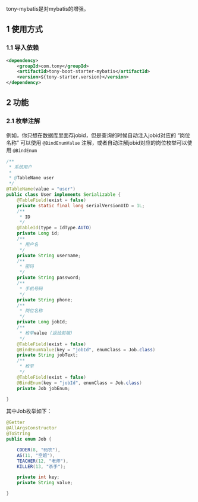 tony-mybatis是对mybatis的增强。

## 1 使用方式

### 1.1 导入依赖

```XML
<dependency>
    <groupId>com.tony</groupId>
    <artifactId>tony-boot-starter-mybatis</artifactId>
    <version>${tony-starter.version}</version>
</dependency>
```

## 2 功能

### 2.1 枚举注解

例如，你只想在数据库里面存jobid，但是查询的时候自动注入jobid对应的 “岗位名称” 可以使用 `@BindEnumValue` 注解，或者自动注解jobid对应的岗位枚举可以使用 `@BindEnum`

```Java
/**
 * 系统用户
 *
 * @TableName user
 */
@TableName(value = "user")
public class User implements Serializable {
    @TableField(exist = false)
    private static final long serialVersionUID = 1L;
    /**
     * ID
     */
    @TableId(type = IdType.AUTO)
    private Long id;
    /**
     * 用户名
     */
    private String username;
    /**
     * 密码
     */
    private String password;
    /**
     * 手机号码
     */
    private String phone;
    /**
     * 岗位名称
     */
    private Long jobId;
    /**
     * 枚举value (返给前端)
     */
    @TableField(exist = false)
    @BindEnumValue(key = "jobId", enumClass = Job.class)
    private String jobText;
    /**
     * 枚举
     */
    @TableField(exist = false)
    @BindEnum(key = "jobId", enumClass = Job.class)
    private Job jobEnum;

}
```

其中Job枚举如下：

```java
@Getter
@AllArgsConstructor
@ToString
public enum Job {

    CODER(8, "码农"),
    AS(11, "空姐"),
    TEACHER(12, "老师"),
    KILLER(13, "杀手");

    private int key;
    private String value;

}
```

